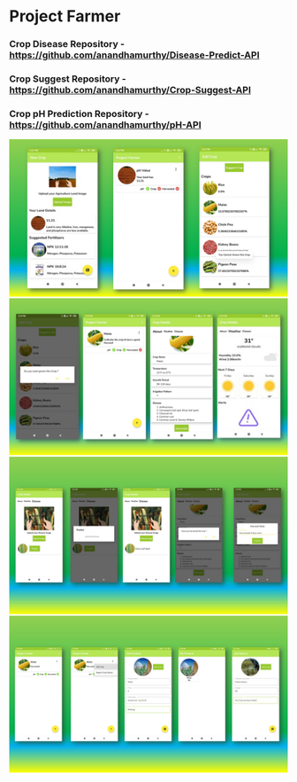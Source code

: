# Project Farmer

### Crop Disease Repository - https://github.com/anandhamurthy/Disease-Predict-API
### Crop Suggest Repository - https://github.com/anandhamurthy/Crop-Suggest-API
### Crop pH Prediction Repository - https://github.com/anandhamurthy/pH-API


![PF](https://github.com/anandhamurthy/Project_Farmer/blob/master/screenshots/s_1.PNG)
![PF](https://github.com/anandhamurthy/Project_Farmer/blob/master/screenshots/s_2.PNG)
![PF](https://github.com/anandhamurthy/Project_Farmer/blob/master/screenshots/s_3.PNG)
![PF](https://github.com/anandhamurthy/Project_Farmer/blob/master/screenshots/s_4.PNG)

